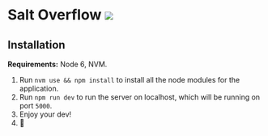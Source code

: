 # Salt Overflow ![](https://api.travis-ci.org/tomzmtl/SaltOverflow.svg)

## Installation

**Requirements:** Node 6, NVM.

1. Run `nvm use && npm install` to install all the node modules for the application.
1. Run `npm run dev` to run the server on localhost, which will be running on port `5000`.
1. Enjoy your dev!
1. :beer:


